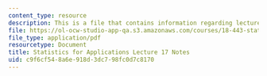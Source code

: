 ```yaml
---
content_type: resource
description: This is a file that contains information regarding lecture 17 notes.
file: https://ol-ocw-studio-app-qa.s3.amazonaws.com/courses/18-443-statistics-for-applications-spring-2015/c9f6cf548a6e918d3dc798fc0d7c8170_MIT18_443S15_LEC17.pdf
file_type: application/pdf
resourcetype: Document
title: Statistics for Applications Lecture 17 Notes
uid: c9f6cf54-8a6e-918d-3dc7-98fc0d7c8170
---
```

